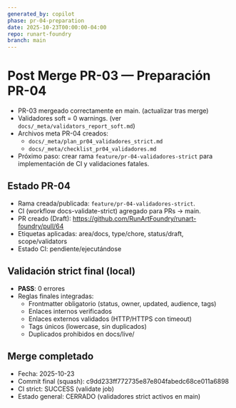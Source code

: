```yaml
---
generated_by: copilot
phase: pr-04-preparation
date: 2025-10-23T00:00:00-04:00
repo: runart-foundry
branch: main
---
```


# Post Merge PR-03 — Preparación PR-04

- PR-03 mergeado correctamente en main. (actualizar tras merge)
- Validadores soft = 0 warnings. (ver `docs/_meta/validators_report_soft.md`)
- Archivos meta PR-04 creados:
  - `docs/_meta/plan_pr04_validadores_strict.md`
  - `docs/_meta/checklist_pr04_validadores.md`
- Próximo paso: crear rama `feature/pr-04-validadores-strict` para implementación de CI y validaciones fatales.

## Estado PR-04
- Rama creada/publicada: `feature/pr-04-validadores-strict`.
- CI (workflow docs-validate-strict) agregado para PRs → main.
- PR creado (Draft): https://github.com/RunArtFoundry/runart-foundry/pull/64
- Etiquetas aplicadas: area/docs, type/chore, status/draft, scope/validators
- Estado CI: pendiente/ejecutándose

## Validación strict final (local)
- **PASS**: 0 errores
- Reglas finales integradas:
  - Frontmatter obligatorio (status, owner, updated, audience, tags)
  - Enlaces internos verificados
  - Enlaces externos validados (HTTP/HTTPS con timeout)
  - Tags únicos (lowercase, sin duplicados)
  - Duplicados prohibidos en docs/live/

## Merge completado
- Fecha: 2025-10-23
- Commit final (squash): c9dd233ff772735e87e804fabedc68ce011a6898
- CI strict: SUCCESS (validate job)
- Estado general: CERRADO (validadores strict activos en main)
